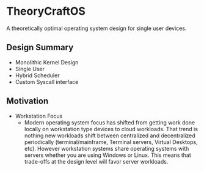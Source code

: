 # TheoryCraftOS
A theoretically optimal operating system design for single user devices.


## Design Summary
- Monolithic Kernel Design
- Single User
- Hybrid Scheduler
- Custom Syscall interface

## Motivation
- Workstation Focus
  - Modern operating system focus has shifted from getting work done locally on workstation type devices to cloud workloads. That trend is nothing new workloads shift between centralized and decentralized periodically (terminal/mainframe, Terminal servers, Virtual Desktops, etc). However workstation systems share operating systems with servers whether you are using Windows or Linux. This means that trade-offs at the design level will favor server workloads.
